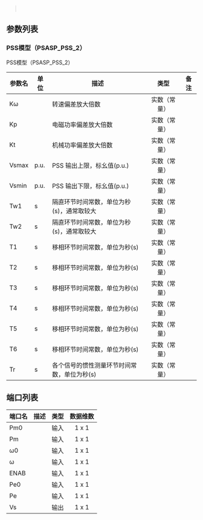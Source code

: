 



> &nbsp;

## 参数列表

### PSS模型（PSASP_PSS_2）

PSS模型（PSASP_PSS_2）


| 参数名 | 单位 | 描述 | 类型 | 备注 |
| ------ | ---- | ---- |:----:| ---- |
| Kω |  | 转速偏差放大倍数 | 实数（常量） |  |
| Kp |  | 电磁功率偏差放大倍数 | 实数（常量） |  |
| Kt |  | 机械功率偏差放大倍数 | 实数（常量） |  |
| Vsmax | p.u. | PSS 输出上限，标幺值(p.u.) | 实数（常量） |  |
| Vsmin | p.u. | PSS 输出下限，标幺值(p.u.) | 实数（常量） |  |
| Tw1 | s | 隔直环节时间常数，单位为秒(s)，通常取较大 | 实数（常量） |  |
| Tw2 | s | 隔直环节时间常数，单位为秒(s)，通常取较大 | 实数（常量） |  |
| T1 | s | 移相环节时间常数，单位为秒(s) | 实数（常量） |  |
| T2 | s | 移相环节时间常数，单位为秒(s) | 实数（常量） |  |
| T3 | s | 移相环节时间常数，单位为秒(s) | 实数（常量） |  |
| T4 | s | 移相环节时间常数，单位为秒(s) | 实数（常量） |  |
| T5 | s | 移相环节时间常数，单位为秒(s) | 实数（常量） |  |
| T6 | s | 移相环节时间常数，单位为秒(s) | 实数（常量） |  |
| Tr | s | 各个信号的惯性测量环节时间常数，单位为秒(s) | 实数（常量） |  |



## 端口列表

| 端口名 | 描述 | 类型 | 数据维数 |
| ------ | ---- |:----:|:--------:|
| Pm0 |  | 输入 | 1 x 1 |
| Pm |  | 输入 | 1 x 1 |
| ω0 |  | 输入 | 1 x 1 |
| ω |  | 输入 | 1 x 1 |
| ENAB |  | 输入 | 1 x 1 |
| Pe0 |  | 输入 | 1 x 1 |
| Pe |  | 输入 | 1 x 1 |
| Vs |  | 输出 | 1 x 1 |




